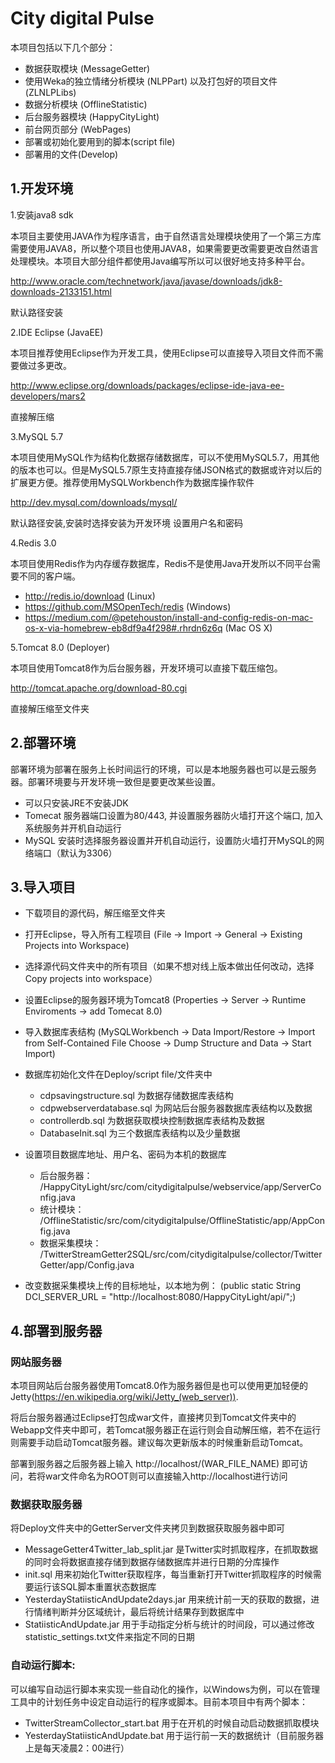 # City digital Pulse

本项目包括以下几个部分：

- 数据获取模块 (MessageGetter)
- 使用Weka的独立情绪分析模块 (NLPPart) 以及打包好的项目文件 (ZLNLPLibs)
- 数据分析模块 (OfflineStatistic)
- 后台服务器模块 (HappyCityLight)
- 前台网页部分 (WebPages)
- 部署或初始化要用到的脚本(script file)
- 部署用的文件(Develop)

## 1.开发环境

1.安装java8 sdk

本项目主要使用JAVA作为程序语言，由于自然语言处理模块使用了一个第三方库需要使用JAVA8，所以整个项目也使用JAVA8，如果需要更改需要更改自然语言处理模块。本项目大部分组件都使用Java编写所以可以很好地支持多种平台。

http://www.oracle.com/technetwork/java/javase/downloads/jdk8-downloads-2133151.html

默认路径安装

2.IDE Eclipse (JavaEE)

本项目推荐使用Eclipse作为开发工具，使用Eclipse可以直接导入项目文件而不需要做过多更改。

http://www.eclipse.org/downloads/packages/eclipse-ide-java-ee-developers/mars2

直接解压缩

3.MySQL 5.7

本项目使用MySQL作为结构化数据存储数据库，可以不使用MySQL5.7，用其他的版本也可以。但是MySQL5.7原生支持直接存储JSON格式的数据或许对以后的扩展更方便。推荐使用MySQLWorkbench作为数据库操作软件

http://dev.mysql.com/downloads/mysql/

默认路径安装,安装时选择安装为开发环境 设置用户名和密码

4.Redis 3.0

本项目使用Redis作为内存缓存数据库，Redis不是使用Java开发所以不同平台需要不同的客户端。

- http://redis.io/download (Linux) 
- https://github.com/MSOpenTech/redis (Windows)
- https://medium.com/@petehouston/install-and-config-redis-on-mac-os-x-via-homebrew-eb8df9a4f298#.rhrdn6z6q (Mac OS X)


5.Tomcat 8.0 (Deployer)

本项目使用Tomcat8作为后台服务器，开发环境可以直接下载压缩包。

http://tomcat.apache.org/download-80.cgi

直接解压缩至文件夹

## 2.部署环境

部署环境为部署在服务上长时间运行的环境，可以是本地服务器也可以是云服务器。部署环境要与开发环境一致但是要更改某些设置。

- 可以只安装JRE不安装JDK
- Tomecat 服务器端口设置为80/443, 并设置服务器防火墙打开这个端口, 加入系统服务并开机自动运行
- MySQL 安装时选择服务器设置并开机自动运行，设置防火墙打开MySQL的网络端口（默认为3306）

## 3.导入项目

- 下载项目的源代码，解压缩至文件夹
- 打开Eclipse，导入所有工程项目 (File -> Import -> General -> Existing Projects into Workspace)
- 选择源代码文件夹中的所有项目（如果不想对线上版本做出任何改动，选择 Copy projects into workspace）
- 设置Eclipse的服务器环境为Tomcat8 (Properties -> Server -> Runtime Enviroments -> add Tomecat 8.0)
- 导入数据库表结构 (MySQLWorkbench -> Data Import/Restore -> Import from Self-Contained File Choose -> Dump Structure and Data -> Start Import)
- 数据库初始化文件在Deploy/script file/文件夹中
    - cdpsavingstructure.sql 为数据存储数据库表结构
    - cdpwebserverdatabase.sql 为网站后台服务器数据库表结构以及数据
    - controllerdb.sql 为数据获取模块控制数据库表结构及数据
    - DatabaseInit.sql 为三个数据库表结构以及少量数据

- 设置项目数据库地址、用户名、密码为本机的数据库
  - 后台服务器： /HappyCityLight/src/com/citydigitalpulse/webservice/app/ServerConfig.java
  - 统计模块： /OfflineStatistic/src/com/citydigitalpulse/OfflineStatistic/app/AppConfig.java
  - 数据采集模块： /TwitterStreamGetter2SQL/src/com/citydigitalpulse/collector/TwitterGetter/app/Config.java
- 改变数据采集模块上传的目标地址，以本地为例： (public static String DCI_SERVER_URL = "http://localhost:8080/HappyCityLight/api/";)

## 4.部署到服务器

### 网站服务器

本项目网站后台服务器使用Tomcat8.0作为服务器但是也可以使用更加轻便的Jetty(https://en.wikipedia.org/wiki/Jetty_(web_server)).

将后台服务器通过Eclipse打包成war文件，直接拷贝到Tomcat文件夹中的Webapp文件夹中即可，若Tomcat服务器正在运行则会自动解压缩，若不在运行则需要手动启动Tomcat服务器。建议每次更新版本的时候重新启动Tomcat。

部署到服务器之后服务器上输入 http://localhost/(WAR_FILE_NAME) 即可访问，若将war文件命名为ROOT则可以直接输入http://localhost进行访问

### 数据获取服务器

将Deploy文件夹中的GetterServer文件夹拷贝到数据获取服务器中即可

- MessageGetter4Twitter_lab_split.jar 是Twitter实时抓取程序，在抓取数据的同时会将数据直接存储到数据存储数据库并进行日期的分库操作
- init.sql 用来初始化Twitter获取程序，每当重新打开Twitter抓取程序的时候需要运行该SQL脚本重置状态数据库
- YesterdayStatiisticAndUpdate2days.jar 用来统计前一天的获取的数据，进行情绪判断并分区域统计，最后将统计结果存到数据库中
- StatiisticAndUpdate.jar 用于手动指定分析与统计的时间段，可以通过修改statistic_settings.txt文件来指定不同的日期

### 自动运行脚本:
可以编写自动运行脚本来实现一些自动化的操作，以Windows为例，可以在管理工具中的计划任务中设定自动运行的程序或脚本。目前本项目中有两个脚本：

- TwitterStreamCollector_start.bat 用于在开机的时候自动启动数据抓取模块
- YesterdayStatiisticAndUpdate.bat 用于运行前一天的数据统计（目前服务器上是每天凌晨2：00进行）
